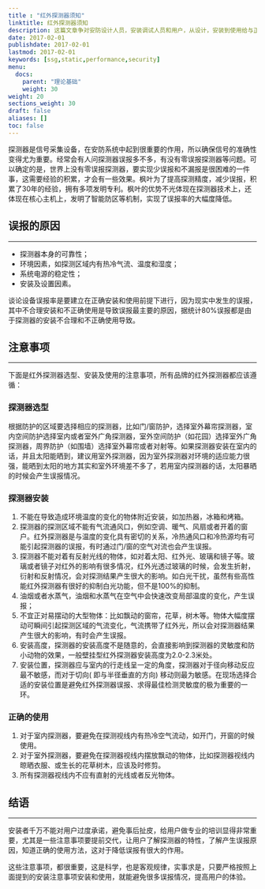 ```yaml
---
title : "红外探测器须知"
linktitle: 红外探测器须知
description: 这篇文章争对安防设计人员，安装调试人员和用户，从设计，安装到使用给与正确的引导。
date: 2017-02-01
publishdate: 2017-02-01
lastmod: 2017-02-01
keywords: [ssg,static,performance,security]
menu:
  docs:
    parent: "理论基础"
    weight: 30
weight: 20
sections_weight: 30
draft: false
aliases: []
toc: false
---
```


探测器是信号采集设备，在安防系统中起到很重要的作用，所以确保信号的准确性变得尤为重要。经常会有人问探测器误报多不多，有没有零误报探测器等问题。可以确定的是，世界上没有零误报探测器，要实现少误报和不漏报是很困难的一件事，这需要经验的积累，才会有一些效果。枫叶为了提高探测精度，减少误报，积累了30年的经验，拥有多项发明专利。枫叶的优势不光体现在探测器技术上，还体现在核心主机上，发明了智能防区等机制，实现了误报率的大幅度降低。

<h2 id="j10">误报的原因</h2>

---

- 探测器本身的可靠性；
- 环境因素，如探测区域内有热冷气流、温度和湿度；
- 系统电源的稳定性；
- 安装及设置因素。

谈论设备误报率是要建立在正确安装和使用前提下进行，因为现实中发生的误报，其中不合理安装和不正确使用是导致误报最主要的原因，据统计80%误报都是由于探测器的安装不合理和不正确使用导致。

<h2 id="j20">注意事项</h2>

---

下面是红外探测器选型、安装及使用的注意事项，所有品牌的红外探测器都应该遵循：

<h3 id="j21" color=#DC143C>探测器选型</h3>

根据防护的区域要选择相应的探测器，比如门/窗防护，选择室外幕帘探测器，室内空间防护选择室内或者室外广角探测器，室外空间防护（如花园）选择室外广角探测器，周界防护（如围墙）选择室外幕帘或者对射等。如果探测器安装在室内的话，并且太阳能晒到，建议用室外探测器，因为室外探测器对环境的适应能力很强，能晒到太阳的地方其实和室外环境差不多了，若用室内探测器的话，太阳暴晒的时候会产生误报情况。

<h3 id="j22" color=#DC143C>探测器安装</h3>

1. 不能在导致造成环境温度的变化的物体附近安装，如加热器，冰箱和烤箱。
2. 探测器的探测区域不能有气流通风口，例如空调、暖气、风扇或者开着的窗户。红外探测器是与温度的变化具有密切的关系，冷热通风口和冷热源均有可能引起探测器的误报，有时通过门/窗的空气对流也会产生误报。
3. 探测器不能对着有反射光线的物体，如对着太阳、红外光、玻璃和镜子等。玻璃或者镜子对红外的影响有很多情况，红外光透过玻璃的时候，会发生折射，衍射和反射情况，会对探测结果产生很大的影响。如白光干扰，虽然有些高性能红外探测器有很好的抑制白光功能，但不是100%的抑制。
4. 油烟或者水蒸气，油烟和水蒸气在空气中会快速改变局部温度的变化，产生误报；
5. 不宜正对易摆动的大型物体：比如飘动的窗帘，花草，树木等。物体大幅度摆动可瞬间引起探测区域的气流变化，气流携带了红外光，所以会对探测器结果产生很大的影响，有时会产生误报。
6. 安装高度，探测器的安装高度不是随意的，会直接影响到探测器的灵敏度和防小动物的效果，一般壁挂型红外探测器安装高度为2.0-2.3米处。
7. 安装位置，探测器应与室内的行走线呈一定的角度，探测器对于径向移动反应最不敏感，而对于切向( 即与半径垂直的方向) 移动则最为敏感。在现场选择合适的安装位置是避免红外探测器误报、求得最佳检测灵敏度的极为重要的一环。

<h3 id="j23" color=#DC143C>正确的使用</h3>

1. 对于室内探测器，要避免在探测视线内有热冷空气流动，如开门，开窗的时候使用。
2. 对于室外探测器，要避免在探测器视线内摆放飘动的物体，比如探测器视线内晾晒衣服、或生长的花草树木，应该及时修剪。
3. 所有探测器视线内不应有直射的光线或者反光物体。

<h2 id="j30">结语</h2>

---

安装者千万不能对用户过度承诺，避免事后扯皮，给用户做专业的培训显得非常重要，尤其是一些注意事项要提前交代，让用户了解探测器的特性，了解产生误报原因，知道正确的使用方法，这对于降低误报有很大的作用。

这些注意事项，都很重要，这是科学，也是客观规律，实事求是，只要严格按照上面提到的安装注意事项安装和使用，就能避免很多误报情况，提高用户的体验。
